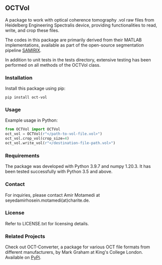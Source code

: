 ## OCTVol

A package to work with optical coherence tomography .vol raw files from Heidelberg Engineering Spectralis device, providing functionalities to read, write, and crop these files.
 
The codes in this package are primarily derived from their MATLAB implementations, available as part of the open-source segmentation pipeline [SAMIRIX](https://github.com/sahmotamedi/am-SAMIRIX).

In addition to unit tests in the tests directory, extensive testing has been performed on all methods of the OCTVol class.

### Installation 

Install this package using pip:


```commandline
pip install oct-vol
```

### Usage 

Example usage in Python:

```python
from OCTVol import OCTVol
oct_vol = OCTVol(r"</path-to-vol-file.vol>")
oct_vol.crop_vol(crop_size=4)
oct_vol.write_vol(r"</destination-file-path.vol>")
```

### Requirements

The package was developed with Python 3.9.7 and numpy 1.20.3. It has been tested successfully with Python 3.5 and above.

### Contact

For inquiries, please contact Amir Motamedi at seyedamirhosein.motamedi(at)charite.de.

### License

Refer to LICENSE.txt for licensing details.

### Related Projects

Check out OCT-Converter, a package for various OCT file formats from different manufacturers, by Mark Graham at King's College London. Available on [PyPi](https://pypi.org/project/oct-converter/).

